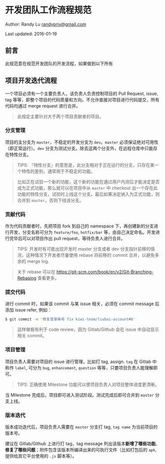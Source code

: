 # 开发团队工作流程规范

Author: Randy Lu <randypriv@gmail.com>

Last updated: 2016-01-19

## 前言

此规范意在规范开发团队的开发流程，如果做到以下所有

## 项目开发迭代流程

一个项目必须有一个主要负责人，该负责人负责控制项目的 Pull Request, issue, tag 等等，即整个项目的代码质量和方向。不允许直接对项目进行代码提交，所有代码均通过 merge request 进行合并。

> 此规定主要针对大于两个项目贡献者的项目。

### 分支管理

项目的主分支为 `master`，不稳定的开发分支为 `dev`。`master` 必须保证绝对可用性（即正常运行）。`dev` 分支为测试分支。除去这两个分支外，在远程仓库中只能存在特性分支。

> TIPS: 『特性分支』的意思是，此分支相对于正在运行的分支，只存在某一个特性的差别，通常用于不稳定的功能。

> 比如正在试验一个新的功能，这个新的功能在通过用户内测后才能决定是否成为正式功能，那么就可以在项目中从 `master` 中 checkout 出一个存在此功能的特性分支，试验时上线这个分支。最后如果决定纳入为正式功能，则合并到 `master`，否则下线该分支。

### 贡献代码

作为代码贡献者时，先把项目 fork 到自己的 namespace 下，再创建新的分支进行开发，分支名称可分为 `feature/foo`, `hotfix/bar` 等，由自己决定命名。开发进行完毕后可以对项目作出 pull request，等待负责人进行合并。

> TIPS: 开发时有可能出现开发时 master 分支或者 dev 分支指针前移的情况，这种情况下开发者尽量使用 rebase 将前移的 commit 合并，以避免多余的 merge log. 

> 关于 rebase 可以在 https://git-scm.com/book/en/v2/Git-Branching-Rebasing 查看更多。

### 提交代码

进行 commit 时，如果该 commit 与某 issue 相关，必须在 commit message 后添加 issue refer, 例如：

```bash
$ git commit -m '修复登录串号 fix kiwi-team/liubai-account#6'
```

> 这样做极有利于 code review，因为 Gitlab/Github 会在 issue 中自动显示相关 commit。

### 项目管理

项目负责人需要对项目的 issue 进行管理，比如打 tag, assign. `tag` 在 Gitlab 中称作 `label`, 可分为 `bug`, `enhancement`, `question` 等等，只要项目负责人能理解即可。

> TIPS: 正确使用 Milestone 功能可以使项目负责人对项目整体进度更清晰。

当 Milestone 完成后，项目即可进入测试阶段。测试完成后即可合并到 `master` 分支上线。

### 版本迭代

版本成功迭代后，项目负责人需要在 `master` 分支打 tag, `tag name` 为当前项目的版本号。

建议在 Gitlab/Github 上进行打 tag，tag message 列出该版本**新增了哪些功能**、**修复了哪些问题**；附件包含该版本所编译出来的可执行文件（比如打包后的 `apk`, 提供给其它平台使用的 `.js` 脚本等）。
